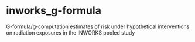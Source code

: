 # inworks_g-formula
 G-formula/g-computation estimates of risk under hypothetical interventions on radiation exposures in the INWORKS pooled study
